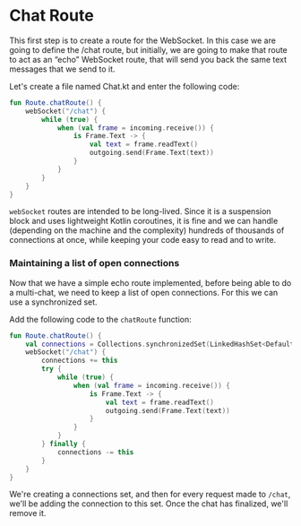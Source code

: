 # Chat Route

This first step is to create a route for the WebSocket. In this case we are going to define the /chat route, but 
initially, we are going to make that route to act as an “echo” WebSocket route, that will send you back the same 
text messages that we send to it.

Let's create a file named Chat.kt and enter the following code:

```kotlin
fun Route.chatRoute() {
    webSocket("/chat") {
        while (true) {
            when (val frame = incoming.receive()) {
                is Frame.Text -> {
                    val text = frame.readText()
                    outgoing.send(Frame.Text(text))
                }
            }
        }
    }
}
```

`webSocket` routes are intended to be long-lived. Since it is a suspension block and uses 
lightweight Kotlin coroutines, it is fine and we can handle (depending on the machine and the complexity) hundreds of 
thousands of connections at once, while keeping your code easy to read and to write.

### Maintaining a list of open connections

Now that we have a simple echo route implemented, before being able to do a multi-chat, we need to keep
a list of open connections. For this we can use a synchronized set.

Add the following code to the `chatRoute` function:

```kotlin
fun Route.chatRoute() {
    val connections = Collections.synchronizedSet(LinkedHashSet<DefaultWebSocketServerSession>())
    webSocket("/chat") {
        connections += this
        try {
            while (true) {
                when (val frame = incoming.receive()) {
                    is Frame.Text -> {
                        val text = frame.readText()
                        outgoing.send(Frame.Text(text))
                    }
                }
            }
        } finally {
            connections -= this
        }
    }
}
```  

We're creating a connections set, and then for every request made to `/chat`, we'll be adding
the connection to this set. Once the chat has finalized, we'll remove it. 



